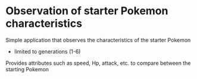 # Observation of starter Pokemon characteristics
 Simple application that observes the characteristics of the starter Pokemon
 - limited to generations (1-6)

Provides attributes such as speed, Hp, attack, etc.
to compare between the starting Pokemon
